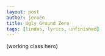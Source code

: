 ```yaml
---
layout: post
author: jeroen
title: Ugly Ground Zero
tags: [lindas, lyrics, unfinished]
---
```


(working class hero)
